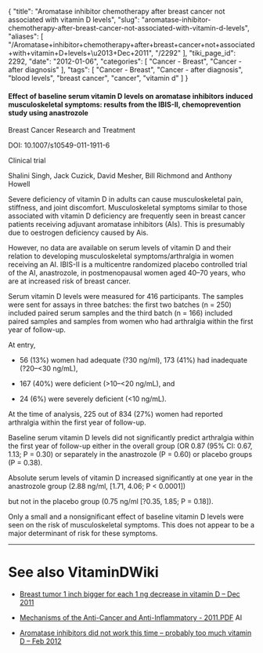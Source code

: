 {
    "title": "Aromatase inhibitor chemotherapy after breast cancer not associated with vitamin D levels",
    "slug": "aromatase-inhibitor-chemotherapy-after-breast-cancer-not-associated-with-vitamin-d-levels",
    "aliases": [
        "/Aromatase+inhibitor+chemotherapy+after+breast+cancer+not+associated+with+vitamin+D+levels+\u2013+Dec+2011",
        "/2292"
    ],
    "tiki_page_id": 2292,
    "date": "2012-01-06",
    "categories": [
        "Cancer - Breast",
        "Cancer - after diagnosis"
    ],
    "tags": [
        "Cancer - Breast",
        "Cancer - after diagnosis",
        "blood levels",
        "breast cancer",
        "cancer",
        "vitamin d"
    ]
}


#### Effect of baseline serum vitamin D levels on aromatase inhibitors induced musculoskeletal symptoms: results from the IBIS-II, chemoprevention study using anastrozole

Breast Cancer Research and Treatment

DOI: 10.1007/s10549-011-1911-6

Clinical trial

Shalini Singh, Jack Cuzick, David Mesher, Bill Richmond and Anthony Howell

Severe deficiency of vitamin D in adults can cause musculoskeletal pain, stiffness, and joint discomfort. Musculoskeletal symptoms similar to those associated with vitamin D deficiency are frequently seen in breast cancer patients receiving adjuvant aromatase inhibitors (AIs). This is presumably due to oestrogen deficiency caused by Ais. 

However, no data are available on serum levels of vitamin D and their relation to developing musculoskeletal symptoms/arthralgia in women receiving an AI. IBIS-II is a multicentre randomized placebo controlled trial of the AI, anastrozole, in postmenopausal women aged 40–70 years, who are at increased risk of breast cancer. 

Serum vitamin D levels were measured for 416 participants. The samples were sent for assays in three batches: the first two batches (n = 250) included paired serum samples and the third batch (n = 166) included paired samples and samples from women who had arthralgia within the first year of follow-up. 

At entry, 

* 56 (13%) women had adequate (?30 ng/ml), 173 (41%) had inadequate (?20–<30 ng/mL), 

* 167 (40%) were deficient (>10–<20 ng/mL), and 

* 24 (6%) were severely deficient (<10 ng/mL). 

At the time of analysis, 225 out of 834 (27%) women had reported arthralgia within the first year of follow-up. 

Baseline serum vitamin D levels did not significantly predict arthralgia within the first year of follow-up either in the overall group (OR 0.87 (95% CI: 0.67, 1.13; P = 0.30) or separately in the anastrozole (P = 0.60) or placebo groups (P = 0.38). 

Absolute serum levels of vitamin D increased significantly at one year in the anastrozole group (2.88 ng/ml, <span>[1.71, 4.06; P < 0.0001]</span>) 

but not in the placebo group (0.75 ng/ml <span>[?0.35, 1.85; P = 0.18]</span>). 

Only a small and a nonsignificant effect of baseline vitamin D levels were seen on the risk of musculoskeletal symptoms. This does not appear to be a major determinant of risk for these symptoms.

- - - - - - - - - 

# See also VitaminDWiki

* [Breast tumor 1 inch bigger for each 1 ng decrease in vitamin D – Dec 2011](/posts/breast-tumor-1-inch-bigger-for-each-1-ng-decrease-in-vitamin-d)

* [Mechanisms of the Anti-Cancer and Anti-Inflammatory - 2011.PDF](https://www.VitaminDWiki.com/tiki-download_file.php?fileId=1695)  AI

* [Aromatase inhibitors did not work this time – probably too much vitamin D – Feb 2012](/posts/aromatase-inhibitors-did-not-work-this-time-probably-too-much-vitamin-d)